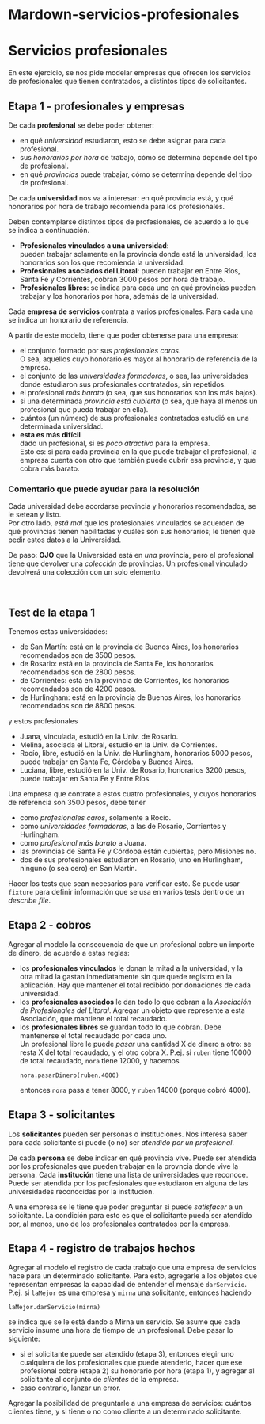 # Mardown-servicios-profesionales

# Servicios profesionales

En este ejercicio, se nos pide modelar empresas que ofrecen los servicios de 
profesionales que tienen contratados, a distintos tipos de solicitantes.


## Etapa 1 - profesionales y empresas

De cada **profesional** se debe poder obtener:
- en qué _universidad_ estudiaron, esto se debe asignar para cada profesional.
- sus _honorarios por hora_ de trabajo, cómo se determina depende del tipo de 
 profesional.
- en qué _provincias_ puede trabajar, cómo se determina depende del tipo de 
 profesional.

De cada **universidad** nos va a interesar: en qué provincia está, y qué 
 honorarios por hora de trabajo recomienda para los profesionales.

Deben contemplarse distintos tipos de profesionales, de acuerdo a lo que se 
 indica a continuación.
- **Profesionales vinculados a una universidad**:  
  pueden trabajar solamente en la provincia donde está la universidad, los 
 honorarios son los que recomienda la universidad.
- **Profesionales asociados del Litoral**:
   pueden trabajar en Entre Ríos, Santa Fe y Corrientes, cobran 3000 pesos 
   por hora de trabajo.
- **Profesionales libres**:
  se indica para cada uno en qué provincias pueden trabajar y los honorarios 
  por hora, además de la universidad.
  
  
Cada **empresa de servicios** contrata a varios profesionales. Para cada una 
 se indica un honorario de referencia.

A partir de este modelo, tiene que poder obtenerse para una empresa:
- el conjunto formado por sus _profesionales caros_.   
  O sea, aquellos cuyo honorario es mayor al honorario de referencia de la 
  empresa.
- el conjunto de las _universidades formadoras_, o sea, las universidades donde
  estudiaron sus profesionales contratados, sin repetidos.
- el profesional _más barato_ (o sea, que sus honorarios son los más bajos).
- si una determinada _provincia está cubierta_ (o sea, que haya al menos un 
  profesional que pueda trabajar en ella).
- cuántos (un número) de sus profesionales contratados estudió en una 
  determinada universidad.
- **esta es más difícil**  
  dado un profesional, si es _poco atractivo_ para la empresa.  
  Esto es: si para cada provincia en la que puede trabajar el profesional, la 
  empresa cuenta con otro que también puede cubrir esa provincia, y que cobra 
  más barato. 


### Comentario que puede ayudar para la resolución  
Cada universidad debe acordarse provincia y honorarios recomendados, se le 
  setean y listo.  
Por otro lado, _está mal_ que los profesionales vinculados se acuerden de qué
 provincias tienen habilitadas y cuáles son sus honorarios; le tienen que pedir
 estos datos a la Universidad.
  
De paso: **OJO** que la Universidad está en _una_ provincia, pero el profesional tiene que devolver una _colección_ de provincias. Un profesional vinculado devolverá una colección con un solo elemento.

<br>


## Test de la etapa 1

Tenemos estas universidades:
- de San Martín: está en la provincia de Buenos Aires, los honorarios 
  recomendados son de 3500 pesos.
- de Rosario: está en la provincia de Santa Fe, los honorarios recomendados 
  son de 2800 pesos.
- de Corrientes: está en la provincia de Corrientes, los honorarios 
  recomendados son de 4200 pesos.
- de Hurlingham: está en la provincia de Buenos Aires, los honorarios 
  recomendados son de 8800 pesos.

y estos profesionales
- Juana, vinculada, estudió en la Univ. de Rosario.
- Melina, asociada el Litoral, estudió en la Univ. de Corrientes.
- Rocío, libre, estudió en la Univ. de Hurlingham, honorarios 5000 pesos, 
  puede trabajar en Santa Fe, Córdoba y Buenos Aires.
- Luciana, libre, estudió en la Univ. de Rosario, honorarios 3200 pesos, 
  puede trabajar en Santa Fe y Entre Ríos.

Una empresa que contrate a estos cuatro profesionales, y cuyos honorarios 
  de referencia son 3500 pesos, debe tener
- como _profesionales caros_, solamente a Rocío.
- como _universidades formadoras_, a las de Rosario, Corrientes y Hurlingham.
- como _profesional más barato_ a Juana.
- las provincias de Santa Fe y Córdoba están cubiertas, pero Misiones no.
- dos de sus profesionales estudiaron en Rosario, uno en Hurlingham, ninguno 
  (o sea cero) en San Martín.  

Hacer los tests que sean necesarios para verificar esto. Se puede usar 
  `fixture` para definir información que se usa en varios tests dentro de un 
   _describe file_.


## Etapa 2 - cobros

Agregar al modelo la consecuencia de que un profesional cobre un importe de 
  dinero, de acuerdo a estas reglas:
- los **profesionales vinculados** le donan la mitad a la universidad, y la 
  otra mitad la gastan inmediatamente sin que quede registro en la aplicación. 
  Hay que mantener el total recibido por donaciones de cada universidad.
- los **profesionales asociados** le dan todo lo que cobran a la _Asociación 
  de Profesionales del Litoral_. Agregar un objeto que represente a esta 
  Asociación, que mantiene el total recaudado.
- los **profesionales libres** se guardan todo lo que cobran. Debe mantenerse 
  el total recaudado por cada uno. <br> Un profesional libre le puede _pasar_
  una cantidad X de dinero a otro: se resta X del total recaudado, y el otro 
  cobra X. P.ej. si `ruben` tiene 10000 de total recaudado, `nora` tiene 
  12000, y hacemos
  ```
  nora.pasarDinero(ruben,4000)
  ```
  entonces `nora` pasa a tener 8000, y `ruben` 14000 (porque cobró 4000).

## Etapa 3 - solicitantes

Los **solicitantes** pueden ser personas o instituciones. Nos interesa saber 
  para cada solicitante si puede (o no) ser _atendido por un profesional_.  

De cada **persona** se debe indicar en qué provincia vive. Puede ser atendida 
  por los profesionales que pueden trabajar en la provncia donde vive la 
  persona.
Cada **institución** tiene una lista de universidades que reconoce. Puede ser 
  atendida por los profesionales que estudiaron en alguna de las universidades 
  reconocidas por la institución.

A una empresa se le tiene que poder preguntar si puede _satisfacer_ a un 
  solicitante.
La condición para esto es que el solicitante pueda ser atendido por, al menos,
  uno de los profesionales contratados por la empresa. 


## Etapa 4 - registro de trabajos hechos
Agregar al modelo el registro de cada trabajo que una empresa de servicios hace
  para un determinado solicitante.
Para esto, agregarle a los objetos que representan empresas la capacidad de 
  entender el mensaje `darServicio`. P.ej. si `laMejor` es una empresa y 
  `mirna` una solicitante, entonces haciendo
```
laMejor.darServicio(mirna)
```
se indica que se le está dando a Mirna un servicio. 
Se asume que cada servicio insume una hora de tiempo de un profesional.
Debe pasar lo siguiente:
- si el solicitante puede ser atendido (etapa 3), entonces elegir uno 
  cualquiera de los profesionales que puede atenderlo, hacer que ese 
  profesional cobre (etapa 2) su honorario por hora (etapa 1), y agregar 
  al solicitante al conjunto de _clientes_ de la empresa.
- caso contrario, lanzar un error.
  
Agregar la posibilidad de preguntarle a una empresa de servicios: cuántos 
  clientes tiene, y si tiene o no como cliente a un determinado solicitante. 
